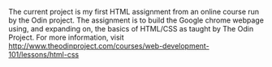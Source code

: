 The current project is my first HTML assignment from an online course run by the Odin project. The assignment is to build the Google chrome webpage using, and expanding on, the basics of HTML/CSS as taught by The Odin Project. For more information, visit http://www.theodinproject.com/courses/web-development-101/lessons/html-css